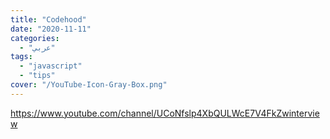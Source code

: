 ```yaml
---
title: "Codehood"
date: "2020-11-11"
categories:
  - "عربي"
tags:
  - "javascript"
  - "tips"
cover: "/YouTube-Icon-Gray-Box.png"
---
```


https://www.youtube.com/channel/UCoNfslp4XbQULWcE7V4FkZwinterview
